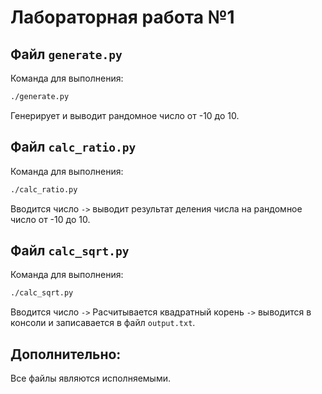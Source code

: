 # Лабораторная работа №1

## Файл `generate.py`

Команда для выполнения:
```bash
./generate.py
```
Генерирует и выводит рандомное число от -10 до 10.

## Файл `calc_ratio.py`

Команда для выполнения:
```bash
./calc_ratio.py
```
Вводится число  `->`  выводит результат деления числа на рандомное число от -10 до 10.

## Файл `calc_sqrt.py`

Команда для выполнения:
```bash
./calc_sqrt.py
```
Вводится число  `->` Расчитывается квадратный корень `->` выводится в консоли и записавается в файл `output.txt`.

## Дополнительно:

Все файлы являются исполняемыми.